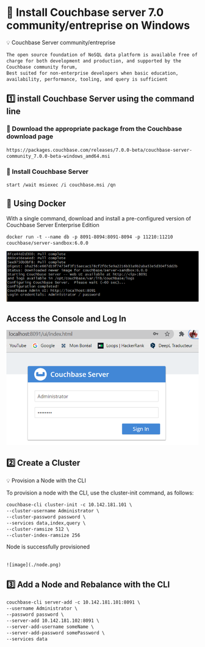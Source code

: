 # 📌 Install Couchbase server 7.0 community/entreprise on Windows

💡 Couchbase Server community/entreprise

```
The open source foundation of NoSQL data platform is available free of charge for both development and production, and supported by the Couchbase community forum,
Best suited for non-enterprise developers when basic education, availability, performance, tooling, and query is sufficient
```

## :one: install Couchbase Server using the command line

### 📍 Download the appropriate package from the Couchbase download page

```
https://packages.couchbase.com/releases/7.0.0-beta/couchbase-server-community_7.0.0-beta-windows_amd64.msi
```
### 📍 Install Couchbase Server

```
start /wait msiexec /i couchbase.msi /qn
```

## 📌 Using Docker 

With a single command, download and install a pre-configured version of Couchbase Server Enterprise Edition

```
docker run -t --name db -p 8091-8094:8091-8094 -p 11210:11210 couchbase/server-sandbox:6.0.0
```
![image](./Couchbase.png)

## Access the Console and Log In

![image](./server.png)

## :two: Create a Cluster

💡 Provision a Node with the CLI

To provision a node with the CLI, use the cluster-init command, as follows:

```
couchbase-cli cluster-init -c 10.142.181.101 \
--cluster-username Administrator \
--cluster-password password \
--services data,index,query \
--cluster-ramsize 512 \
--cluster-index-ramsize 256
```
Node is successfully provisioned
```

![image](./node.png)

```

## :three: Add a Node and Rebalance with the CLI

```
couchbase-cli server-add -c 10.142.181.101:8091 \
--username Administrator \
--password password \
--server-add 10.142.181.102:8091 \
--server-add-username someName \
--server-add-password somePassword \
--services data
```

